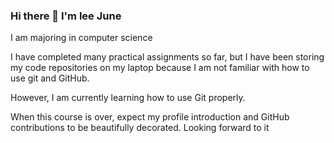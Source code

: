 ### Hi there 👋 I'm lee June
I am majoring in computer science

I have completed many practical assignments so far, but I have been storing my code repositories on my laptop because I am not familiar with how to use git and GitHub.

However, I am currently learning how to use Git properly.

When this course is over, expect my profile introduction and GitHub contributions to be beautifully decorated. Looking forward to it
